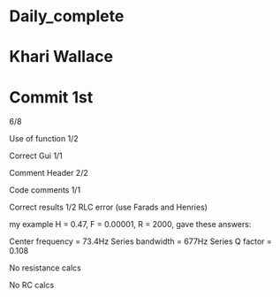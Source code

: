 # Daily_complete
# Khari Wallace
# Commit 1st
6/8

Use of function 1/2

Correct Gui 1/1

Comment Header 2/2

Code comments 1/1

Correct results 1/2 RLC error (use Farads and Henries)

my example H = 0.47, F = 0.00001, R = 2000, gave these answers:


Center frequency = 73.4Hz
Series bandwidth = 677Hz
Series Q factor = 0.108

No resistance calcs

No RC calcs

